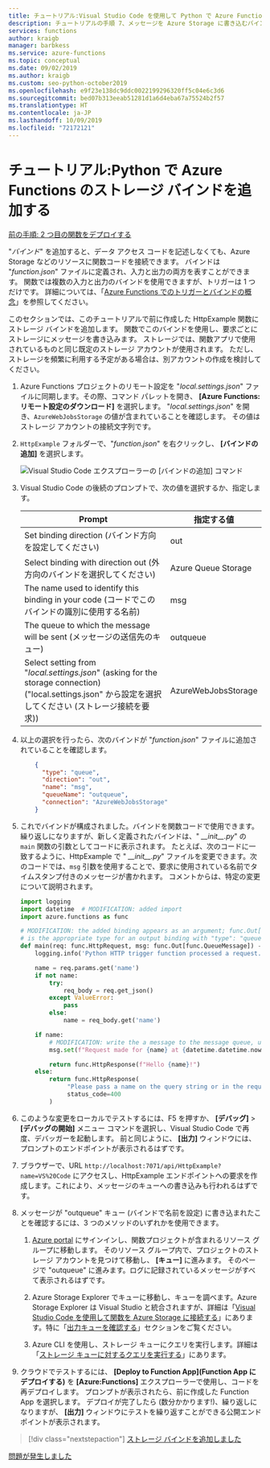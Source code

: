 ```yaml
---
title: チュートリアル:Visual Studio Code を使用して Python で Azure Functions のストレージ バインドを追加する
description: チュートリアルの手順 7、メッセージを Azure Storage に書き込むバインドを Python で追加する。
services: functions
author: kraigb
manager: barbkess
ms.service: azure-functions
ms.topic: conceptual
ms.date: 09/02/2019
ms.author: kraigb
ms.custom: seo-python-october2019
ms.openlocfilehash: e9f23e138dc9ddc0022199296320ff5c04e6c3d6
ms.sourcegitcommit: bed07b313eeab51281d1a6d4eba67a75524b2f57
ms.translationtype: HT
ms.contentlocale: ja-JP
ms.lasthandoff: 10/09/2019
ms.locfileid: "72172121"
---
```

# <a name="tutorial-add-a-storage-binding-for-azure-functions-in-python"></a>チュートリアル:Python で Azure Functions のストレージ バインドを追加する

[前の手順: 2 つ目の関数をデプロイする](tutorial-vs-code-serverless-python-06.md)

"_バインド_" を追加すると、データ アクセス コードを記述しなくても、Azure Storage などのリソースに関数コードを接続できます。 バインドは "*function.json*" ファイルに定義され、入力と出力の両方を表すことができます。 関数では複数の入力と出力のバインドを使用できますが、トリガーは 1 つだけです。 詳細については、「[Azure Functions でのトリガーとバインドの概念](/azure/azure-functions/functions-triggers-bindings)」を参照してください。

このセクションでは、このチュートリアルで前に作成した HttpExample 関数にストレージ バインドを追加します。 関数でこのバインドを使用し、要求ごとにストレージにメッセージを書き込みます。 ストレージでは、関数アプリで使用されているものと同じ既定のストレージ アカウントが使用されます。 ただし、ストレージを頻繁に利用する予定がある場合は、別アカウントの作成を検討してください。

1. Azure Functions プロジェクトのリモート設定を "*local.settings.json*" ファイルに同期します。その際、コマンド パレットを開き、 **[Azure Functions:リモート設定のダウンロード]** を選択します。 "*local.settings.json*" を開き、`AzureWebJobsStorage` の値が含まれていることを確認します。 その値はストレージ アカウントの接続文字列です。

1. `HttpExample` フォルダーで、"*function.json*" を右クリックし、 **[バインドの追加]** を選択します。

    ![Visual Studio Code エクスプローラーの [バインドの追加] コマンド](media/tutorial-vs-code-serverless-python/add-binding-command.png)

1. Visual Studio Code の後続のプロンプトで、次の値を選択するか、指定します。

    | Prompt | 指定する値 |
    | --- | --- |
    | Set binding direction (バインド方向を設定してください) | out |
    | Select binding with direction out (外方向のバインドを選択してください) | Azure Queue Storage |
    | The name used to identify this binding in your code (コードでこのバインドの識別に使用する名前) | msg |
    | The queue to which the message will be sent (メッセージの送信先のキュー) | outqueue |
    | Select setting from "*local.settings.json*" (asking for the storage connection) ("local.settings.json" から設定を選択してください (ストレージ接続を要求)) | AzureWebJobsStorage |

1. 以上の選択を行ったら、次のバインドが "*function.json*" ファイルに追加されていることを確認します。

    ```json
        {
          "type": "queue",
          "direction": "out",
          "name": "msg",
          "queueName": "outqueue",
          "connection": "AzureWebJobsStorage"
        }
    ```

1. これでバインドが構成されました。バインドを関数コードで使用できます。 繰り返しになりますが、新しく定義されたバインドは、" *\_\_init\_\_.py*" の `main` 関数の引数としてコードに表示されます。 たとえば、次のコードに一致するように、HttpExample で " *\_\_init\_\_.py*" ファイルを変更できます。次のコードでは、`msg` 引数を使用することで、要求に使用されている名前でタイムスタンプ付きのメッセージが書かれます。 コメントからは、特定の変更について説明されます。

    ```python
    import logging
    import datetime  # MODIFICATION: added import
    import azure.functions as func

    # MODIFICATION: the added binding appears as an argument; func.Out[func.QueueMessage]
    # is the appropriate type for an output binding with "type": "queue" (in function.json).
    def main(req: func.HttpRequest, msg: func.Out[func.QueueMessage]) -> func.HttpResponse:
        logging.info('Python HTTP trigger function processed a request.')

        name = req.params.get('name')
        if not name:
            try:
                req_body = req.get_json()
            except ValueError:
                pass
            else:
                name = req_body.get('name')

        if name:
            # MODIFICATION: write the a message to the message queue, using msg.set
            msg.set(f"Request made for {name} at {datetime.datetime.now()}")

            return func.HttpResponse(f"Hello {name}!")
        else:
            return func.HttpResponse(
                 "Please pass a name on the query string or in the request body",
                 status_code=400
            )
    ```

1. このような変更をローカルでテストするには、F5 を押すか、 **[デバッグ]**  >  **[デバッグの開始]** メニュー コマンドを選択し、Visual Studio Code で再度、デバッガーを起動します。 前と同じように、 **[出力]** ウィンドウには、プロンプトのエンドポイントが表示されるはずです。

1. ブラウザーで、URL `http://localhost:7071/api/HttpExample?name=VS%20Code` にアクセスし、HttpExample エンドポイントへの要求を作成します。これにより、メッセージのキューへの書き込みも行われるはずです。

1. メッセージが "outqueue" キュー (バインドで名前を設定) に書き込まれたことを確認するには、3 つのメソッドのいずれかを使用できます。

    1. [Azure portal](https://portal.azure.com) にサインインし、関数プロジェクトが含まれるリソース グループに移動します。 そのリソース グループ内で、プロジェクトのストレージ アカウントを見つけて移動し、 **[キュー]** に進みます。 そのページで "outqueue" に進みます。ログに記録されているメッセージがすべて表示されるはずです。

    1. Azure Storage Explorer でキューに移動し、キューを調べます。Azure Storage Explorer は Visual Studio と統合されますが、詳細は「[Visual Studio Code を使用して関数を Azure Storage に接続する](/azure/azure-functions/functions-add-output-binding-storage-queue-vs-code)」にあります。特に「[出力キューを確認する](/azure/azure-functions/functions-add-output-binding-storage-queue-vs-code#examine-the-output-queue)」セクションをご覧ください。

    1. Azure CLI を使用し、ストレージ キューにクエリを実行します。詳細は「[ストレージ キューに対するクエリを実行する](/azure/azure-functions/functions-add-output-binding-storage-queue-python#query-the-storage-queue)」にあります。

1. クラウドでテストするには、 **[Deploy to Function App]\(Function App にデプロイする\)** を **[Azure:Functions]** エクスプローラーで使用し、コードを再デプロイします。 プロンプトが表示されたら、前に作成した Function App を選択します。 デプロイが完了したら (数分かかります!)、繰り返しになりますが、 **[出力]** ウィンドウにテストを繰り返すことができる公開エンドポイントが表示されます。

> [!div class="nextstepaction"]
> [ストレージ バインドを追加しました](tutorial-vs-code-serverless-python-08.md)

[問題が発生しました](https://www.research.net/r/PWZWZ52?tutorial=python-functions-extension&step=07-storage-binding)
